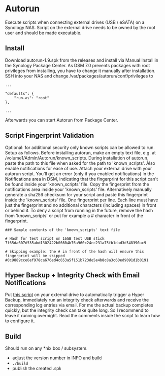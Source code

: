 # Autorun
Execute scripts when connecting external drives (USB / eSATA) on a Synology NAS. Script on the external drive needs to be owned by the root user and should be made executable.

## Install
Download autorun-1.9.spk from the releases and install via Manual Install in the Synology Package Center.
As DSM 7.0 prevents packages with root privileges from installing, you have to change it manually after installation. SSH into your NAS and change /var/packages/autorun/conf/privileges to

```
...

"defaults": {
    "run-as": "root"
},

...
```

Afterwards you can start Autorun from Package Center.

## Script Fingerprint Validation
Optional: for additional security only known scripts can be allowed to run. Setup as follows. Before installing autorun, make an empty text file, e.g. at /volume1/Admin/Autorun/known_scripts. During installation of autorun, paste the path to this file when asked for the path to 'known_scripts'. Also enable notifications for ease of use. Attach your external drive with your autorun script. You'll get an error (only if you enabled notifications) in the Notifications area in DSM, indicating that the fingerprint for this script can't be found inside your 'known_scripts' file. Copy the fingerprint from the notifications area inside your 'known_scripts' file. Alternatively manually generate a sha256 checksum for your script and paste this fingerprint inside the 'known_scripts' file. One fingerprint per line. Each line must have just the fingerprint and no additional characters (including spaces) in front or behind it. To deny a script from running in the future, remove the hash from 'known_scripts' or put for example a # character in front of the fingerprint.

```
### Sample contents of the 'known_scripts' text file

# Hash for test script on 16GB test USB stick
7f65da607d535abd1302422b06604b76a960c24ec231a75fb1dad3d548390ac9

# Skipping example: the # in front of the hash will ensure this fingerprint will be skipped
#0c9889cce6ef978ca676ed4c653a5f151b723de5e4b8c8a3c60ed9091d1b0191
```

## Hyper Backup + Integrity Check with Email Notifications
Put [this script](https://gist.github.com/Jip-Hop/b9ddb2cc124302a5558659e1298c36ec) on your external drive to automatically trigger a Hyper Backup, immediately run an integrity check afterwards and receive the corresponding log entries via email. For me the actual backup completes quickly, but the integrity check can take quite long. So I recommend to leave it running overnight. Read the comments inside the script to learn how to configure it.

## Build
Should run on any *nix box / subsystem.

* adjust the version number in INFO and build
* `./build`
* publish the created .spk
